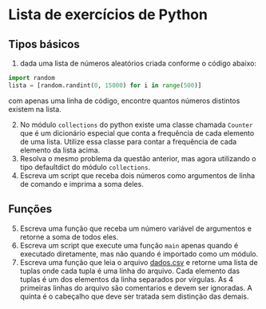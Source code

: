 # Lista de exercícios de Python

## Tipos básicos
1. dada uma lista  de números aleatórios criada conforme o código abaixo:
   
```python
import random
lista = [random.randint(0, 15000) for i in range(500)]
```
com apenas uma linha de código, encontre quantos números distintos existem na lista.

2. No módulo `collections` do python existe uma classe chamada `Counter` que é um dicionário especial que conta a frequência de cada elemento de uma lista. Utilize essa classe para contar a frequência de cada elemento da lista acima.
3. Resolva o mesmo problema da questão anterior, mas agora utilizando o tipo defaultdict do módulo `collections`. 
4. Escreva um script que receba dois números como argumentos de linha de comando e imprima a soma deles.

## Funções

5. Escreva uma função que receba um número variável de argumentos e retorne a soma de todos eles.
6. Escreva um script que execute uma função `main` apenas quando é executado diretamente, mas não quando é importado como um módulo.
7. Escreva uma função que leia o arquivo [dados.csv](dados.csv) e retorne uma lista de tuplas onde cada tupla é uma linha do arquivo. Cada elemento das tuplas é um dos elementos da linha separados por vírgulas. As 4 primeiras linhas do arquivo são comentarios e devem ser ignoradas. A quinta é o cabeçalho que deve ser tratada sem distinção das demais. 